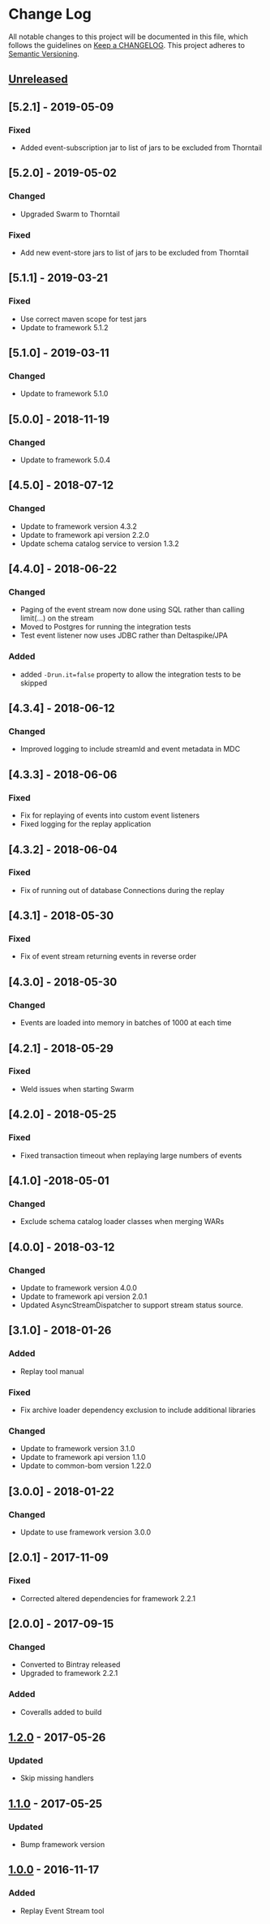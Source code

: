 # Change Log
All notable changes to this project will be documented in this file, which follows the guidelines
on [Keep a CHANGELOG](http://keepachangelog.com/). This project adheres to
[Semantic Versioning](http://semver.org/).

## [Unreleased]

## [5.2.1] - 2019-05-09
### Fixed 
- Added event-subscription jar to list of jars to be excluded from Thorntail

## [5.2.0] - 2019-05-02
### Changed
- Upgraded Swarm to Thorntail
### Fixed 
- Add new event-store jars to list of jars to be excluded from Thorntail

## [5.1.1] - 2019-03-21
### Fixed
- Use correct maven scope for test jars
- Update to framework 5.1.2

## [5.1.0] - 2019-03-11
### Changed
- Update to framework 5.1.0

## [5.0.0] - 2018-11-19
### Changed
- Update to framework 5.0.4

## [4.5.0] - 2018-07-12
### Changed
- Update to framework version 4.3.2
- Update to framework api version 2.2.0
- Update schema catalog service to version 1.3.2

## [4.4.0] - 2018-06-22
### Changed
- Paging of the event stream now done using SQL rather than calling limit(...) on the stream
- Moved to Postgres for running the integration tests
- Test event listener now uses JDBC rather than Deltaspike/JPA

### Added
- added ```-Drun.it=false``` property to allow the integration tests to be skipped 

## [4.3.4] - 2018-06-12
### Changed
- Improved logging to include streamId and event metadata in MDC

## [4.3.3] - 2018-06-06
### Fixed
- Fix for replaying of events into custom event listeners
- Fixed logging for the replay application

## [4.3.2] - 2018-06-04
### Fixed
- Fix of running out of database Connections during the replay

## [4.3.1] - 2018-05-30

### Fixed
- Fix of event stream returning events in reverse order

## [4.3.0] - 2018-05-30

### Changed
- Events are loaded into memory in batches of 1000 at each time

## [4.2.1] - 2018-05-29

### Fixed
- Weld issues when starting Swarm

## [4.2.0] - 2018-05-25

### Fixed
- Fixed transaction timeout when replaying large numbers of events

## [4.1.0] -2018-05-01

### Changed
- Exclude schema catalog loader classes when merging WARs

## [4.0.0] - 2018-03-12

### Changed
- Update to framework version 4.0.0
- Update to framework api version 2.0.1
- Updated AsyncStreamDispatcher to support stream status source.

## [3.1.0] - 2018-01-26

### Added
- Replay tool manual

### Fixed
- Fix archive loader dependency exclusion to include additional libraries

### Changed
- Update to framework version 3.1.0
- Update to framework api version 1.1.0
- Update to common-bom version 1.22.0

## [3.0.0] - 2018-01-22

### Changed
- Update to use framework version 3.0.0

## [2.0.1] - 2017-11-09

### Fixed
- Corrected altered dependencies for framework 2.2.1

## [2.0.0] - 2017-09-15

### Changed
- Converted to Bintray released
- Upgraded to framework 2.2.1

### Added
- Coveralls added to build

## [1.2.0] - 2017-05-26

### Updated
- Skip missing handlers

## [1.1.0] - 2017-05-25

### Updated
- Bump framework version

## [1.0.0] - 2016-11-17

### Added
- Replay Event Stream tool

[Unreleased]: https://github.com/CJSCommonPlatform/framework-tools/compare/release-1.2.0...HEAD
[1.2.0]: https://github.com/CJSCommonPlatform/framework-tools/compare/release-1.1.0...release-1.2.0
[1.1.0]: https://github.com/CJSCommonPlatform/framework-tools/compare/release-1.0.0...release-1.1.0
[1.0.0]: https://github.com/CJSCommonPlatform/framework-tools/commits/release-1.0.0

